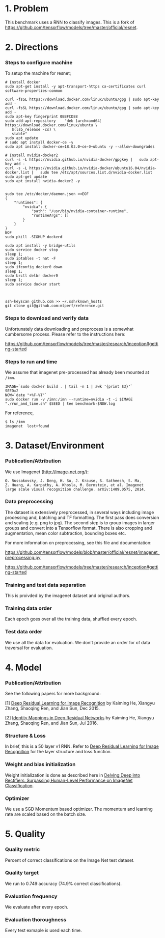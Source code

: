# 1. Problem 
This benchmark uses a RNN to classify images. This is a fork of https://github.com/tensorflow/models/tree/master/official/resnet. 


# 2. Directions
### Steps to configure machine

To setup the machine for resnet;


    # Install docker
    sudo apt-get install -y apt-transport-https ca-certificates curl software-properties-common
    
    curl -fsSL https://download.docker.com/linux/ubuntu/gpg | sudo apt-key add -
    curl -fsSL https://download.docker.com/linux/ubuntu/gpg | sudo apt-key add -
    sudo apt-key fingerprint 0EBFCD88
    sudo add-apt-repository    "deb [arch=amd64] https://download.docker.com/linux/ubuntu \
       $(lsb_release -cs) \
       stable"
    sudo apt update
    # sudo apt install docker-ce -y
    sudo apt install docker-ce=18.03.0~ce-0~ubuntu -y --allow-downgrades

    # Install nvidia-docker2
    curl -s -L https://nvidia.github.io/nvidia-docker/gpgkey |   sudo apt-key add -
    curl -s -L https://nvidia.github.io/nvidia-docker/ubuntu16.04/nvidia-docker.list |   sudo tee /etc/apt/sources.list.d/nvidia-docker.list
    sudo apt-get update
    sudo apt install nvidia-docker2 -y


    sudo tee /etc/docker/daemon.json <<EOF
    {
        "runtimes": {
            "nvidia": {
                "path": "/usr/bin/nvidia-container-runtime",
                "runtimeArgs": []
            }
        }
    }
    EOF
    sudo pkill -SIGHUP dockerd

    sudo apt install -y bridge-utils
    sudo service docker stop
    sleep 1;
    sudo iptables -t nat -F
    sleep 1;
    sudo ifconfig docker0 down
    sleep 1;
    sudo brctl delbr docker0
    sleep 1;
    sudo service docker start



    ssh-keyscan github.com >> ~/.ssh/known_hosts
    git clone git@github.com:mlperf/reference.git


### Steps to download and verify data
Unfortunately data downloading and preprocess is a somewhat cumbersome process. Please refer to the instructions here:

https://github.com/tensorflow/models/tree/master/research/inception#getting-started


### Steps to run and time

We assume that imagenet pre-processed has already been mounted at `/imn`. 

    IMAGE=`sudo docker build . | tail -n 1 | awk '{print $3}'`
    SEED=2
    NOW=`date "+%F-%T"`
    sudo docker run -v /imn:/imn --runtime=nvidia -t -i $IMAGE "./run_and_time.sh" $SEED | tee benchmark-$NOW.log

For reference, 

    $ ls /imn
    imagenet  lost+found

# 3. Dataset/Environment
### Publication/Attribution
We use Imagenet (http://image-net.org/): 
       
    O. Russakovsky, J. Deng, H. Su, J. Krause, S. Satheesh, S. Ma,
    Z. Huang, A. Karpathy, A. Khosla, M. Bernstein, et al. Imagenet
    large scale visual recognition challenge. arXiv:1409.0575, 2014.


### Data preprocessing
The dataset is extensively preprocessed, in several ways including image processing and, batching and TF formatting. The first pass does conversion and scaling (e.g. png to jpg). The second step is to group images in larger groups and convert into a Tensorflow format. There is also cropping and augmentation, mean color subtraction, bounding boxes etc.

For more information on preprocessing, see this file and documentation:

https://github.com/tensorflow/models/blob/master/official/resnet/imagenet_preprocessing.py

https://github.com/tensorflow/models/tree/master/research/inception#getting-started

### Training and test data separation
This is proivded by the imagenet dataset and original authors.

### Training data order
Each epoch goes over all the training data, shuffled every epoch.  

### Test data order
We use all the data for evaluation. We don't provide an order for of data traversal for evaluation.

# 4. Model
### Publication/Attribution

See the following papers for more background:

[1] [Deep Residual Learning for Image Recognition](https://arxiv.org/pdf/1512.03385.pdf) by Kaiming He, Xiangyu Zhang, Shaoqing Ren, and Jian Sun, Dec 2015.

[2] [Identity Mappings in Deep Residual Networks](https://arxiv.org/pdf/1603.05027.pdf) by Kaiming He, Xiangyu Zhang, Shaoqing Ren, and Jian Sun, Jul 2016.


### Structure & Loss

In brief, this is a 50 layer v1 RNN. Refer to [Deep Residual Learning for Image Recognition](https://arxiv.org/pdf/1512.03385.pdf) for the layer structure and loss function.


### Weight and bias initialization

Weight initialization is done as described here in [Delving Deep into Rectifiers: Surpassing Human-Level Performance on ImageNet Classification](https://arxiv.org/abs/1502.01852).


### Optimizer
We use a SGD Momentum based optimizer. The momentum and learning rate are scaled based on the batch size. 


# 5. Quality
### Quality metric
Percent of correct classifications on the Image Net test dataset. 

### Quality target
We run to 0.749 accuracy (74.9% correct classifications). 

### Evaluation frequency
We evaluate after every epoch.

### Evaluation thoroughness
Every test exmaple is used each time.
